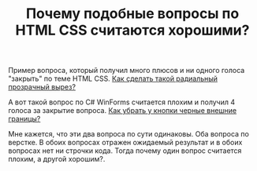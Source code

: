 ﻿---
title: "Почему подобные вопросы по HTML CSS считаются хорошими?"
se.owner.user_id: 212981
se.owner.display_name: "Andrei Khotko"
se.owner.link: "https://ru.meta.stackoverflow.com/users/212981/andrei-khotko"
se.link: "https://ru.meta.stackoverflow.com/questions/10485/%d0%9f%d0%be%d1%87%d0%b5%d0%bc%d1%83-%d0%bf%d0%be%d0%b4%d0%be%d0%b1%d0%bd%d1%8b%d0%b5-%d0%b2%d0%be%d0%bf%d1%80%d0%be%d1%81%d1%8b-%d0%bf%d0%be-html-css-%d1%81%d1%87%d0%b8%d1%82%d0%b0%d1%8e%d1%82%d1%81%d1%8f-%d1%85%d0%be%d1%80%d0%be%d1%88%d0%b8%d0%bc%d0%b8"
se.question_id: 10485
se.post_type: question
se.score: 7
---
<p>Пример вопроса, который получил много плюсов и ни одного голоса "закрыть" по теме HTML CSS. <a href="https://ru.stackoverflow.com/q/1126088/212981">Как сделать такой радиальный прозрачный вырез?</a></p>

<p>А вот такой вопрос по C# WinForms считается плохим и получил 4 голоса за закрытие вопроса. <a href="https://ru.stackoverflow.com/q/1129599/212981">Как убрать у кнопки черные внешние границы?</a></p>

<p>Мне кажется, что эти два вопроса по сути одинаковы. Оба вопроса по верстке. В обоих вопросах отражен ожидаемый результат и в обоих вопросах нет ни строчки кода. Тогда почему один вопрос считается плохим, а другой хорошим?.</p>
